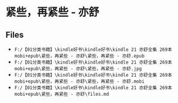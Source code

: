 # 紧些，再紧些 - 亦舒

## Files

- `F:/【01分类书籍】\kindle好书\kindle好书\kindle 21 亦舒全集 269本 mobi+epub\紧些，再紧些 - 亦舒\紧些，再紧些 - 亦舒.epub`
- `F:/【01分类书籍】\kindle好书\kindle好书\kindle 21 亦舒全集 269本 mobi+epub\紧些，再紧些 - 亦舒\紧些，再紧些 - 亦舒.jpg`
- `F:/【01分类书籍】\kindle好书\kindle好书\kindle 21 亦舒全集 269本 mobi+epub\紧些，再紧些 - 亦舒\紧些，再紧些 - 亦舒.mobi`
- `F:/【01分类书籍】\kindle好书\kindle好书\kindle 21 亦舒全集 269本 mobi+epub\紧些，再紧些 - 亦舒\files.md`
